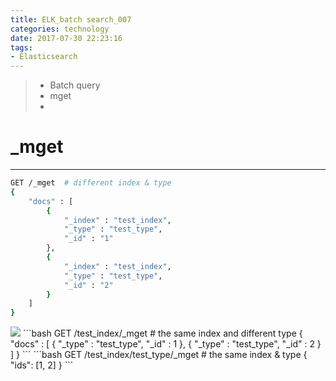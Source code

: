 ```yaml
---
title: ELK_batch search_007
categories: technology
date: 2017-07-30 22:23:16
tags:
- Elasticsearch
---
```

> - Batch query
>  - mget
>  - 

<!--more-->

# _mget
------
```bash
GET /_mget  # different index & type
{
    "docs" : [
        {
            "_index" : "test_index",
            "_type" : "test_type",
            "_id" : "1"
        },
        {
            "_index" : "test_index",
            "_type" : "test_type",
            "_id" : "2"
        }
    ]
}
```
<img src="/images/elasticsearch/019_mget_search.png" />
```bash
GET /test_index/_mget # the same index and different type
{
    "docs" : [
          {
             "_type" :  "test_type",
             "_id" :    1
          },
          {
             "_type" :  "test_type",
             "_id" :    2
          }
    ]
}
```
```bash
GET /test_index/test_type/_mget # the same index & type
{
   "ids": [1, 2]
}
```






